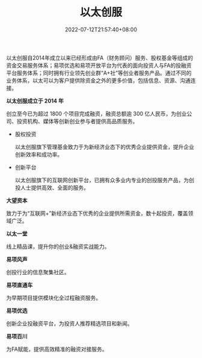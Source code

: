 ﻿---
weight: 
title: "以太创服"
description: "以太创服自2014年成立以来已经形成由FA（财务顾问）服务、股权基金等组成的资金交易服务体系；易项优选和易项开放平台为代表的面向投资人与FA的投融资平台服务体系；同时拥有行业领先创业群“A+社”等创业者服务产品。通过不同的业务体系，以太可以为客户提供除资金之外的更多价值，包括信息、资源、沟通连接。"
date: 2022-07-12T21:57:40+08:00
lastmod: 2022-07-12T16:45:40+08:00
draft: false
authors: ["yangsi"]
featuredImage: "yitaichuangfu.jpg"
link: "https://www.ethercap.com/"
tags: ["投资机构","以太创服"]
categories: ["navigation"]
navigation: ["投资机构"]
lightgallery: true
toc: true
pinned: false
recommend: false
recommend1: false
---
以太创服自2014年成立以来已经形成由FA（财务顾问）服务、股权基金等组成的资金交易服务体系；易项优选和易项开放平台为代表的面向投资人与FA的投融资平台服务体系；同时拥有行业领先创业群“A+社”等创业者服务产品。通过不同的业务体系，以太可以为客户提供除资金之外的更多价值，包括信息、资源、沟通连接。

**以太创服成立于 2014 年**

创立至今已为超过 1800 个项目完成融资，融资总额逾 300 亿人民币，为创业公司、投资机构、媒体等创新创业参与者提供高品质服务。

- 股权投资

  以太创服旗下管理基金致力于为新经济业态下的优秀企业提供资金，提升企业创新效率和成功率。

- 创新平台

  以太创服旗下的互联网创新平台，已拥有众多业内专业的创投服务产品，为创投人士提供高效、全面的服务。

**大望资本**

致力于为“互联网+”新经济业态下优秀的企业提供所需资金，数十起投资，覆盖领域广泛。

**以太一堂**

线上精品课，提升你的创业&融资实战能力。

**易项风声**

创投行业的信息聚集社区。

**易项直通车**

为早期项目提供模块化全过程融资服务。

**易项优选**

创新企业投融资平台，为投资人推荐精选项目和新闻。

**易项百川**

为FA赋能，提供高效精准的融资对接服务。